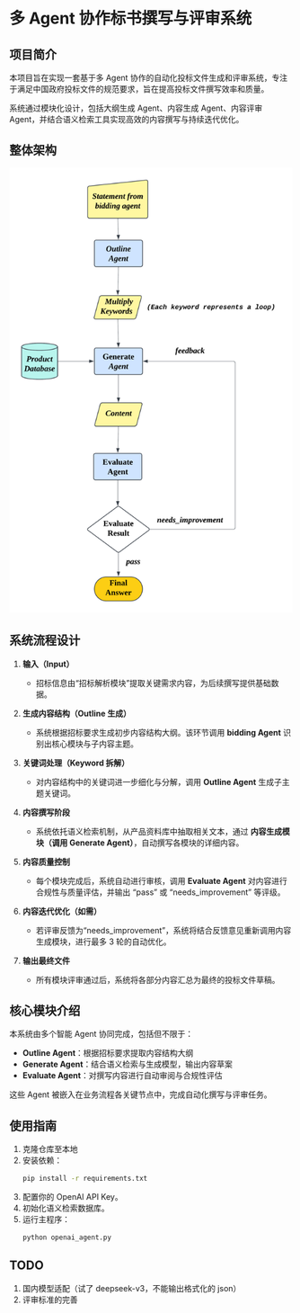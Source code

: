 # 多 Agent 协作标书撰写与评审系统

## 项目简介

本项目旨在实现一套基于多 Agent 协作的自动化投标文件生成和评审系统，专注于满足中国政府投标文件的规范要求，旨在提高投标文件撰写效率和质量。

系统通过模块化设计，包括大纲生成 Agent、内容生成 Agent、内容评审 Agent，并结合语义检索工具实现高效的内容撰写与持续迭代优化。

## 整体架构

<div align="center">
  <img src="docs\agent_diagram.png" width="700" alt="环保agent架构图" />
</div>

## 系统流程设计

1. **输入（Input）**

   - 招标信息由“招标解析模块”提取关键需求内容，为后续撰写提供基础数据。

2. **生成内容结构（Outline 生成）**

   - 系统根据招标要求生成初步内容结构大纲。该环节调用 **bidding Agent** 识别出核心模块与子内容主题。

3. **关键词处理（Keyword 拆解）**

   - 对内容结构中的关键词进一步细化与分解，调用 **Outline Agent** 生成子主题关键词。

4. **内容撰写阶段**

   - 系统依托语义检索机制，从产品资料库中抽取相关文本，通过 **内容生成模块（调用 Generate Agent）**，自动撰写各模块的详细内容。

5. **内容质量控制**

   - 每个模块完成后，系统自动进行审核，调用 **Evaluate Agent** 对内容进行合规性与质量评估，并输出 “pass” 或 “needs_improvement” 等评级。

6. **内容迭代优化（如需）**

   - 若评审反馈为“needs_improvement”，系统将结合反馈意见重新调用内容生成模块，进行最多 3 轮的自动优化。

7. **输出最终文件**

   - 所有模块评审通过后，系统将各部分内容汇总为最终的投标文件草稿。

## 核心模块介绍

本系统由多个智能 Agent 协同完成，包括但不限于：

- **Outline Agent**：根据招标要求提取内容结构大纲
- **Generate Agent**：结合语义检索与生成模型，输出内容草案
- **Evaluate Agent**：对撰写内容进行自动审阅与合规性评估

这些 Agent 被嵌入在业务流程各关键节点中，完成自动化撰写与评审任务。

## 使用指南

1. 克隆仓库至本地
2. 安装依赖：
   ```bash
   pip install -r requirements.txt
   ```
3. 配置你的 OpenAI API Key。
4. 初始化语义检索数据库。
5. 运行主程序：
   ```bash
   python openai_agent.py
   ```

## TODO

1. 国内模型适配（试了 deepseek-v3，不能输出格式化的 json）
2. 评审标准的完善
